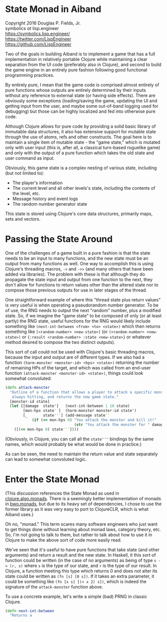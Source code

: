# State Monad in Aiband

Copyright 2016 Douglas P. Fields, Jr.  
symbolics _at_ lisp.engineer  
https://symbolics.lisp.engineer/  
https://twitter.com/LispEngineer  
https://github.com/LispEngineer  


Two of the goals in building Aiband is to implement a game that has
a full implementation in relatively portable Clojure while maintaining
a clear separation from the UI code (preferably also in Clojure), and
second to build the game engine in an entirely pure fashion following
good functional programming practices.

By entirely pure, I mean that the game code is comprised almost entirely
of pure functions whose outputs are entirely determined by their inputs
without any reference to external state (or having side effects). There
are obviously some exceptions (loading/saving the game, updating the
UI and getting input from the user, and maybe some out-of-band logging
used for debugging) but those can be highly localized
and fed into otherwise pure code.

Although Clojure allows for pure code by providing a solid basic library
of immutable data structures, it also has extensive support for mutable
state through the use of atoms, refs and other constructs. The goal here
is to maintain a single item of mutable state - the "game state," which
is mutated only with user input (this is, after all, a classical
turn-based roguelike game) and only with the output of a pure function
which takes the old state and user command as input.

Obviously, this game state is a complex nesting of various state,
including (but not limited to):

* The player's information
* The current level and all other levels's state, including
  the contents of the level, etc.
* Message history and event logs
* The random number generator state

This state is stored using Clojure's core data structures, primarily
maps, sets and vectors.

# Passing the State Around

One of the challenges of a game built in a pure fashion is that the
state needs to be an input to many functions, and the new state must
be an output from many functions as well. One way to accomplish this
is using Clojure's threading macros, `->` and `->>` (and many others
that have been added via libraries). The problem with these is that
although they do propagate the state input and output from one function
to the next, they don't allow for functions to return values other than
the altered state nor to compose those previous outputs for use in later
stages of the thread.

One straightforward example of where this "thread state plus return values"
is very useful is when operating
a pseudorandom number generator. To be of use, the RNG needs to
output the next "random" number, plus a modified state. 
So, if we imagine the "game state" to be composed of only
(or at least partly) the RNG state, useful functions for the RNG would likely
include something like `(next-int-between <from> <to> <state>)` which
then returns something like `[<random-number> <new-state>]`
(or `(<random-number> <new-state>)` or `{:result <random-number> :state <new-state>}`
or whatever method desired to compose the two distinct outputs).

This sort of call could not be used with Clojure's basic threading macros,
because the input and output are of different types. If we also had a function
`(harm-monster <monster-id> <hps> <state>)` returning the number of remaining
HPs of the target, and which was called from an end-user
function `(attack-monster <monster-id> <state>)`, things could look
somewhat convoluted:

```clojure
(defn attack-monster
  "Outline of a function that allows a player to attack a specific monster,
   always hitting, and returns the new game state."
  [monster-id state]
  (let [[damage  state']   (next-int-between 1 10 state)
        [mon-hps state'']  (harm-monster monster-id state')
        [_       state'''] (add-message state''
        	(if (<= mon-hps 0) "You attack the monster and kill it!"
        	                   (str "You attack the monster for " damage " hits.")))]
    ([(<= mon-hps 0) state'''])))
```

(Obviously, in Clojure, you can call all the `state'''` bindings by the same names,
which would probably be what would be done in practice.)

As can be seen, the need to maintain the return value and state separately can lead
to somewhat convoluted logic.

# Enter the State Monad

(This discussion references the State Monad as used in 
[clojure.algo.monads](https://github.com/clojure/algo.monads). There is a seemingly
better implementation of monads in [bwo.monads](https://github.com/bwo/monads),
but due to its heavy set of dependencies, I chose to use the former library
as it was very easy to port to ClojureCLR, which is what Aiband uses.)

Oh no, "monad." This term scares many software engineers who just want to get things
done without learning about monad laws, category theory, etc. So, I'm not going
to talk to them, but rather to talk about how to use it in Clojure to make the
above sort of code more easily read.

We've seen that it's useful to have pure functions that take state (and other
arguments) and return a result and the new state. In Haskell, it this sort
of function could be written (in the case of no arguments) as being of type
`s -> (r, s)` where `s` is the type of our state, and `r` is the type of
our result. In Clojure, a function meeting this type which returns 0 and does
not alter its state could be written as `(fn [s] [0 s])`. If it takes an
extra parameter, it could be something like `(fn [x s] [(< x 2) s])`, which
is indeed the signature of the `attack-monster` function above.

To use a concrete example, let's write a simple (bad) PRNG in classic
Clojure.

```clojure
(defn next-int-between
  "Returns a 
```














